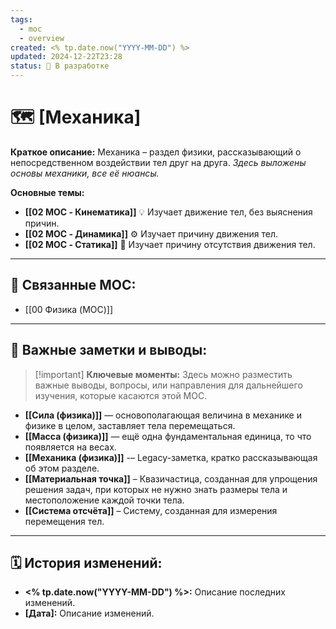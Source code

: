 ```yaml
---
tags:
  - moc
  - overview
created: <% tp.date.now("YYYY-MM-DD") %>
updated: 2024-12-22T23:28
status: 🚧 В разработке
---
```


# 🗺️ **[Механика]**

**Краткое описание:**  Механика – раздел физики, рассказывающий о непосредственном воздействии тел друг на друга. *Здесь выложены основы механики, все её нюансы.*

**Основные темы:**

- **[[02 MOC - Кинематика]]** 💡  Изучает движение тел, без выяснения причин.
- **[[02 MOC - Динамика]]** ⚙️  Изучает причину движения тел.
- **[[02 MOC - Статика]]**  🎯  Изучает причину отсутствия движения тел.

---

## 🔗 **Связанные MOC:**

- [[00 Физика (MOC)]]

- - -

## 📌 **Важные заметки и выводы:**

> [!important] **Ключевые моменты:** Здесь можно разместить важные выводы, вопросы, или направления для дальнейшего изучения, которые касаются этой MOC.

- **[[Сила (физика)]]** — основополагающая величина в механике и физике в целом, заставляет тела перемещаться.
- **[[Масса (физика)]]** — ещё одна фундаментальная единица, то что появляется на весах.
- **[[Механика (физика)]]** -– Legacy-заметка, кратко рассказывающая об этом разделе. 
- **[[Материальная точка]]** – Квазичастица, созданная для упрощения решения задач, при которых не нужно знать размеры тела и местоположение каждой точки тела.
- **[[Система отсчёта]]** – Систему, созданная для измерения перемещения тел.

---

## 🗓️ **История изменений:**

- **<% tp.date.now("YYYY-MM-DD") %>:**  Описание последних изменений.
- **[Дата]:**  Описание изменений.
